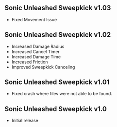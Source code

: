 ## Sonic Unleashed Sweepkick v1.03
- Fixed Movement Issue

## Sonic Unleashed Sweepkick v1.02
- Increased Damage Radius
- Increased Cancel Timer
- Increased Damage Time
- Increased Friction
- Improved Sweepkick Canceling

## Sonic Unleashed Sweepkick v1.01
- Fixed crash where files were not able to be found.

## Sonic Unleashed Sweepkick v1.0
- Initial release
